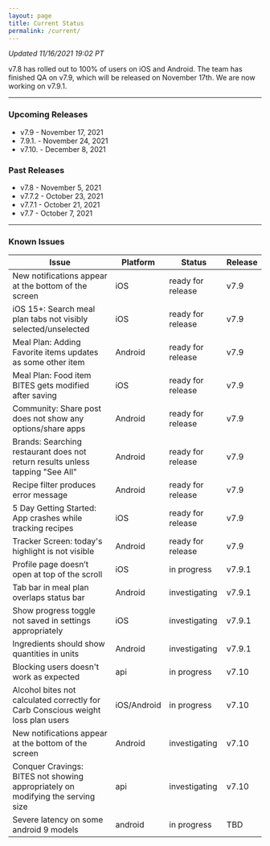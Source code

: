```yaml
---
layout: page
title: Current Status
permalink: /current/
---
```


_Updated 11/16/2021 19:02 PT_

v7.8 has rolled out to 100% of users on iOS and Android. The team has finished QA on v7.9, which will be released on November 17th. We are now working on v7.9.1.

***

### Upcoming Releases
- v7.9    - November 17, 2021
- 7.9.1.  - November 24, 2021
- v7.10.  - December 8, 2021
 
### Past Releases
- v7.8    - November 5, 2021
- v7.7.2  - October 23, 2021
- v7.7.1  - October 21, 2021
- v7.7    - October 7, 2021

***

### Known Issues

|Issue                          |Platform   | Status    | Release           |
| ---                           | ---       | ---       | ---               |
|New notifications appear at the bottom of the screen |iOS|ready for release| v7.9|
|iOS 15+: Search meal plan tabs not visibly selected/unselected |iOS|ready for release| v7.9|
|Meal Plan: Adding Favorite items updates as some other item|Android|ready for release| v7.9|
|Meal Plan: Food item BITES gets modified after saving|iOS|ready for release| v7.9|
|Community: Share post does not show any options/share apps|Android|ready for release| v7.9|
|Brands: Searching restaurant does not return results unless tapping "See All"|Android|ready for release| v7.9|
|Recipe filter produces error message |Android|ready for release| v7.9|
|5 Day Getting Started: App crashes while tracking recipes |iOS|ready for release| v7.9|
|Tracker Screen: today's highlight is not visible|Android|ready for release| v7.9|
|Profile page doesn’t open at top of the scroll |iOS|in progress| v7.9.1|
|Tab bar in meal plan overlaps status bar |Android|investigating| v7.9.1|
|Show progress toggle not saved in settings appropriately |iOS|investigating| v7.9.1|
|Ingredients should show quantities in units|Android|investigating| v7.9.1|
|Blocking users doesn't work as expected|api|in progress| v7.10|
|Alcohol bites not calculated correctly for Carb Conscious weight loss plan users |iOS/Android|in progress| v7.10|
|New notifications appear at the bottom of the screen |Android|investigating| v7.10|
|Conquer Cravings: BITES not showing appropriately on modifying the serving size|api|investigating| v7.10|
|Severe latency on some android 9 models|android|in progress| TBD|
